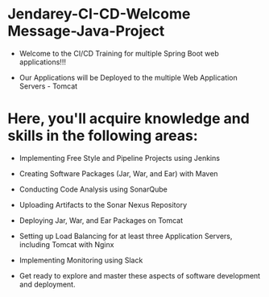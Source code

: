 # Jendarey-CI-CD-Welcome Message-Java-Project
- Welcome to the CI/CD Training for multiple Spring Boot web applications!!!

- Our Applications will be Deployed to the multiple Web Application Servers - Tomcat

# Here, you'll acquire knowledge and skills in the following areas:

- Implementing Free Style and Pipeline Projects using Jenkins

- Creating Software Packages (Jar, War, and Ear) with Maven

- Conducting Code Analysis using SonarQube

- Uploading Artifacts to the Sonar Nexus Repository

- Deploying Jar, War, and Ear Packages on Tomcat

- Setting up Load Balancing for at least three Application Servers, including Tomcat with Nginx

- Implementing Monitoring using Slack

- Get ready to explore and master these aspects of software development and deployment.
